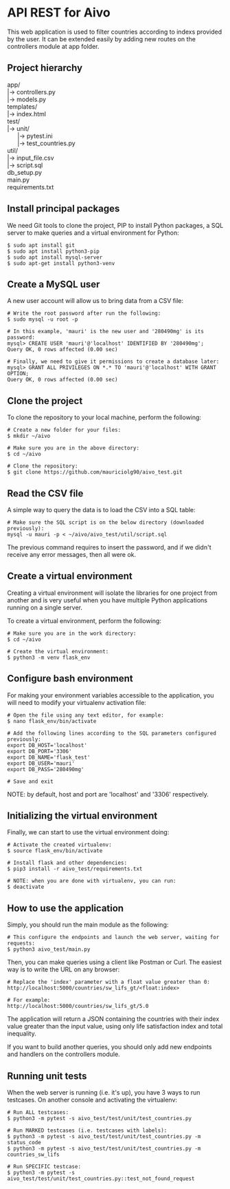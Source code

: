 # API REST for Aivo

This web application is used to filter countries according to indexs provided by the user. It can be extended easily by adding new routes on the controllers module at app folder.

## Project hierarchy

app/  
|-> controllers.py  
|-> models.py  
templates/  
|-> index.html  
test/  
|-> unit/  
&nbsp;&nbsp;&nbsp;&nbsp;&nbsp;&nbsp;|-> pytest.ini  
&nbsp;&nbsp;&nbsp;&nbsp;&nbsp;&nbsp;|-> test_countries.py  
util/  
|-> input_file.csv  
|-> script.sql  
db_setup.py  
main.py  
requirements.txt  

## Install principal packages

We need Git tools to clone the project, PIP to install Python packages, a SQL server to make queries and a virtual environment for Python:

```
$ sudo apt install git
$ sudo apt install python3-pip
$ sudo apt install mysql-server
$ sudo apt-get install python3-venv
```

## Create a MySQL user

A new user account will allow us to bring data from a CSV file:

```
# Write the root password after run the following:
$ sudo mysql -u root -p

# In this example, 'mauri' is the new user and '280490mg' is its password:
mysql> CREATE USER 'mauri'@'localhost' IDENTIFIED BY '280490mg';
Query OK, 0 rows affected (0.00 sec)

# Finally, we need to give it permissions to create a database later:
mysql> GRANT ALL PRIVILEGES ON *.* TO 'mauri'@'localhost' WITH GRANT OPTION;
Query OK, 0 rows affected (0.00 sec)
```

## Clone the project

To clone the repository to your local machine, perform the following:

```
# Create a new folder for your files:
$ mkdir ~/aivo

# Make sure you are in the above directory:
$ cd ~/aivo

# Clone the repository:
$ git clone https://github.com/mauriciolg90/aivo_test.git
```

## Read the CSV file

A simple way to query the data is to load the CSV into a SQL table:

```
# Make sure the SQL script is on the below directory (downloaded previously):
mysql -u mauri -p < ~/aivo/aivo_test/util/script.sql
```

The previous command requires to insert the password, and if we didn't receive any error messages, then all were ok.

## Create a virtual environment

Creating a virtual environment will isolate the libraries for one project from another and is very useful when you have multiple Python applications running on a single server.

To create a virtual environment, perform the following:

```
# Make sure you are in the work directory:
$ cd ~/aivo

# Create the virtual environment:
$ python3 -m venv flask_env
```

## Configure bash environment

For making your environment variables accessible to the application, you will need to modify your virtualenv activation file:

```
# Open the file using any text editor, for example:
$ nano flask_env/bin/activate

# Add the following lines according to the SQL parameters configured previously:
export DB_HOST='localhost'
export DB_PORT='3306'
export DB_NAME='flask_test'
export DB_USER='mauri'
export DB_PASS='280490mg'

# Save and exit
```

NOTE: by default, host and port are 'localhost' and '3306' respectively.

## Initializing the virtual environment

Finally, we can start to use the virtual environment doing:

```
# Activate the created virtualenv:
$ source flask_env/bin/activate

# Install flask and other dependencies:
$ pip3 install -r aivo_test/requirements.txt

# NOTE: when you are done with virtualenv, you can run:
$ deactivate
```

## How to use the application

Simply, you should run the main module as the following:

```
# This configure the endpoints and launch the web server, waiting for requests:
$ python3 aivo_test/main.py
```

Then, you can make queries using a client like Postman or Curl. The easiest way is to write the URL on any browser:

```
# Replace the 'index' parameter with a float value greater than 0:
http://localhost:5000/countries/sw_lifs_gt/<float:index>

# For example:
http://localhost:5000/countries/sw_lifs_gt/5.0
```

The application will return a JSON containing the countries with their index value greater than the input value, using only life satisfaction index and total inequality.

If you want to build another queries, you should only add new endpoints and handlers on the controllers module.

## Running unit tests

When the web server is running (i.e. it's up), you have 3 ways to run testcases. On another console and activating the virtualenv:

```
# Run ALL testcases:
$ python3 -m pytest -s aivo_test/test/unit/test_countries.py

# Run MARKED testcases (i.e. testcases with labels):
$ python3 -m pytest -s aivo_test/test/unit/test_countries.py -m status_code
$ python3 -m pytest -s aivo_test/test/unit/test_countries.py -m countries_sw_lifs

# Run SPECIFIC testcase:
$ python3 -m pytest -s aivo_test/test/unit/test_countries.py::test_not_found_request
```